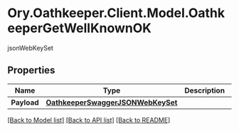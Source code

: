 # Ory.Oathkeeper.Client.Model.OathkeeperGetWellKnownOK
jsonWebKeySet
## Properties

Name | Type | Description | Notes
------------ | ------------- | ------------- | -------------
**Payload** | [**OathkeeperSwaggerJSONWebKeySet**](OathkeeperSwaggerJSONWebKeySet.md) |  | [optional] 

[[Back to Model list]](../README.md#documentation-for-models) [[Back to API list]](../README.md#documentation-for-api-endpoints) [[Back to README]](../README.md)

